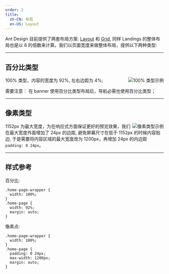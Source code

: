 ```yaml
---
order: 2
title: 
  zh-CN: 布局
  en-US: Layout
---
```


Ant Design 目前提供了两套布局方案: [Layout](https://ant.design/components/layout-cn/) 和 [Grid](https://ant.design/components/grid-cn/), 同样 Landings 的整体布局也是以 8 的倍数来计算。我们以页面宽度来做整体布局，提供以下两种类型:

---

## 百分比类型

<img class="preview-img" align="right" alt="100% 类型示例" description="两边的距离为 4%" src="https://gw.alipayobjects.com/zos/rmsportal/krTDyBweacvtOdScbhVq.jpg">

100% 类型，内容的宽度为 92%, 左右边距为 4%; 

需要注意： 在 banner 使用百分比类型布局后，导航必需也使用百分比类型；


---

## 像素类型

<img class="preview-img" align="right" alt="像素类型示例" description="两边的距离为 24px" src="https://gw.alipayobjects.com/zos/rmsportal/bWJWBtBklmyOlISZyOFi.jpg">

1152px 为最大宽度，为在响应式方面保证更好的预览效果，我们在最大宽度外面增加了 24px 的边距, 避免屏幕尺寸在低于 1152px 的时候内容贴边, 于是需要将内容区域的最大宽度改为 1200px，再增加 24px 的内边距 `padding: 0 24px`。

---

## 样式参考
百分比:
```less
.home-page-wrapper {
  width: 100%;
}
.home-page {
  width: 92%;
  margin: auto;
}
```
像素点:
```less
.home-page-wrapper {
  width: 100%;
}
.home-page {
  padding: 0 24px;
  max-width: 1200px;
  margin: auto;
}
```




